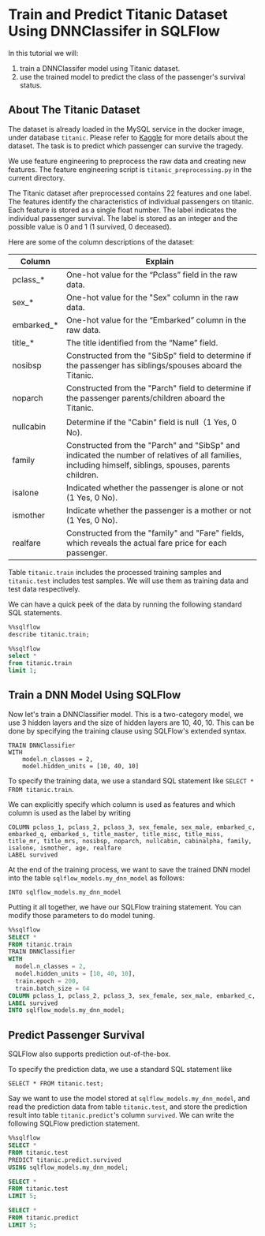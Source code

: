 # Train and Predict Titanic Dataset Using DNNClassifer in SQLFlow

In this tutorial we will:

1. train a DNNClassifer model using Titanic dataset.
2. use the trained model to predict the class of the passenger's survival status.

## About The Titanic Dataset

The dataset is already loaded in the MySQL service in the docker image, under database `titanic`.
Please refer to [Kaggle](https://www.kaggle.com/c/titanic) for more details about the dataset.
The task is to predict which passenger can survive the tragedy.

We use feature engineering to preprocess the raw data and creating new features.
The feature engineering script is `titanic_preprocessing.py` in the current directory.

The Titanic dataset after preprocessed contains 22 features and one label. The features identify the characteristics of individual passengers on titanic. Each feature is stored as a single float number. The label indicates the individual passenger survival. The label is stored as an integer and the possible value is 0 and 1 (1 survived, 0 deceased).

Here are some of the column descriptions of the dataset:

Column | Explain 
-- | -- 
pclass_* | One-hot value for the “Pclass” field in the raw data.
sex_* | One-hot value for the "Sex" column in the raw data.
embarked_* | One-hot value for the “Embarked” column in the raw data.
title_* | The title identified from the “Name” field.
nosibsp | Constructed from the "SibSp" field to determine if the passenger has siblings/spouses aboard the Titanic.
noparch | Constructed from the "Parch" field to determine if the passenger parents/children aboard the Titanic.
nullcabin | Determine if the "Cabin" field is null（1 Yes, 0 No).
family | Constructed from the "Parch" and "SibSp" and indicated the number of relatives of all families, including himself, siblings, spouses, parents children.
isalone | Indicated whether the passenger is alone or not (1 Yes, 0 No).
ismother | Indicate whether the passenger is a mother or not (1 Yes, 0 No).
realfare | Constructed from the "family" and "Fare" fields, which reveals the actual fare price for each passenger.

Table `titanic.train` includes the processed training samples and `titanic.test` includes test samples. We will use them as training data and test data respectively.

We can have a quick peek of the data by running the following standard SQL statements.

```sql
%%sqlflow
describe titanic.train;
```
```sql
%%sqlflow
select *
from titanic.train
limit 1;
```

## Train a DNN Model Using SQLFlow

Now let's train a DNNClassifier model. This is a two-category model, we use 3 hidden layers and the size of hidden layers are 10, 40, 10. This can be done by specifying the training clause using SQLFlow's extended syntax.

```text
TRAIN DNNClassifier
WITH
    model.n_classes = 2,
    model.hidden_units = [10, 40, 10]
```

To specify the training data, we use a standard SQL statement like `SELECT * FROM titanic.train`.

We can explicitly specify which column is used as features and which column is used as the label by writing

```text
COLUMN pclass_1, pclass_2, pclass_3, sex_female, sex_male, embarked_c, embarked_q, embarked_s, title_master, title_misc, title_miss, title_mr, title_mrs, nosibsp, noparch, nullcabin, cabinalpha, family, isalone, ismother, age, realfare
LABEL survived
```

At the end of the training process, we want to save the trained DNN model into the table `sqlflow_models.my_dnn_model` as follows:

```text
INTO sqlflow_models.my_dnn_model
```

Putting it all together, we have our SQLFlow training statement. You can modify those parameters to do model tuning.

```sql
%%sqlflow
SELECT *
FROM titanic.train
TRAIN DNNClassifier
WITH
  model.n_classes = 2,
  model.hidden_units = [10, 40, 10],
  train.epoch = 200,
  train.batch_size = 64
COLUMN pclass_1, pclass_2, pclass_3, sex_female, sex_male, embarked_c, embarked_q, embarked_s, title_master, title_misc, title_miss, title_mr, title_mrs, nosibsp, noparch, nullcabin, cabinalpha, family, isalone, ismother, age, realfare
LABEL survived
INTO sqlflow_models.my_dnn_model;
```

## Predict Passenger Survival

SQLFlow also supports prediction out-of-the-box.

To specify the prediction data, we use a standard SQL statement like 

```text
SELECT * FROM titanic.test;
```

Say we want to use the model stored at `sqlflow_models.my_dnn_model`, and read the prediction data from table `titanic.test`, and store the prediction result into table `titanic.predict`'s column `survived`. We can write the following SQLFlow prediction statement.

```sql
%%sqlflow
SELECT *
FROM titanic.test
PREDICT titanic.predict.survived
USING sqlflow_models.my_dnn_model;

SELECT *
FROM titanic.test
LIMIT 5;

SELECT *
FROM titanic.predict
LIMIT 5;
```

